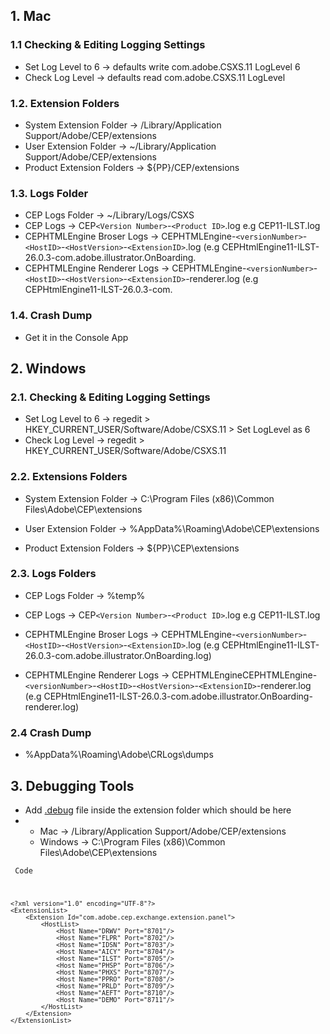 ## 1. Mac

### 1.1 Checking & Editing Logging Settings

 - Set Log Level to 6 → defaults write com.adobe.CSXS.11 LogLevel 6
 - Check Log Level → defaults read com.adobe.CSXS.11 LogLevel

### 1.2. Extension Folders

 - System Extension Folder → /Library/Application
   Support/Adobe/CEP/extensions
 - User Extension Folder → ~/Library/Application   
   Support/Adobe/CEP/extensions
 - Product Extension Folders → ${PP}/CEP/extensions

### 1.3. Logs Folder

 - CEP Logs Folder → ~/Library/Logs/CSXS
 - CEP Logs → CEP`<Version Number>`-`<Product ID>`.log e.g CEP11-ILST.log
 - CEPHTMLEngine Broser Logs → CEPHTMLEngine-`<versionNumber>`-`<HostID>`-`<HostVersion>`-`<ExtensionID>`.log (e.g
   CEPHtmlEngine11-ILST-26.0.3-com.adobe.illustrator.OnBoarding.
 - CEPHTMLEngine Renderer Logs → CEPHTMLEngine-`<versionNumber>`-`<HostID>`-`<HostVersion>`-`<ExtensionID>`-renderer.log
   (e.g CEPHtmlEngine11-ILST-26.0.3-com. 
   
### 1.4. Crash Dump
 - Get it in the Console App

## 2. Windows

### 2.1. Checking & Editing Logging Settings

 - Set Log Level to 6 → regedit >
   HKEY_CURRENT_USER/Software/Adobe/CSXS.11 > Set LogLevel as 6
 - Check Log Level → regedit > HKEY_CURRENT_USER/Software/Adobe/CSXS.11

### 2.2. Extensions Folders

 - System Extension Folder → C:\Program Files (x86)\Common
   Files\Adobe\CEP\extensions

- User Extension Folder → %AppData%\Roaming\Adobe\CEP\extensions

- Product Extension Folders → ${PP}\CEP\extensions

### 2.3. Logs Folders

- CEP Logs Folder → %temp%

- CEP Logs → CEP`<Version Number>`-`<Product ID>`.log e.g CEP11-ILST.log

- CEPHTMLEngine Broser Logs → CEPHTMLEngine-`<versionNumber>`-`<HostID>`-`<HostVersion>`-`<ExtensionID>`.log (e.g CEPHtmlEngine11-ILST-26.0.3-com.adobe.illustrator.OnBoarding.log)

- CEPHTMLEngine Renderer Logs → CEPHTMLEngineCEPHTMLEngine-`<versionNumber>`-`<HostID>`-`<HostVersion>`-`<ExtensionID>`-renderer.log (e.g CEPHtmlEngine11-ILST-26.0.3-com.adobe.illustrator.OnBoarding-renderer.log)

  

### 2.4 Crash Dump

 - %AppData%\Roaming\Adobe\CRLogs\dumps

## 3. Debugging Tools

- Add [.debug](./.debug) file inside the extension folder which should be here 
- - Mac → /Library/Application
   Support/Adobe/CEP/extensions
   - Windows →  C:\Program Files (x86)\Common
   Files\Adobe\CEP\extensions
   
<Code> Code

    <?xml version="1.0" encoding="UTF-8"?> 
    <ExtensionList>
        <Extension Id="com.adobe.cep.exchange.extension.panel">
            <HostList>
                <Host Name="DRWV" Port="8701"/>
                <Host Name="FLPR" Port="8702"/>
                <Host Name="IDSN" Port="8703"/>
                <Host Name="AICY" Port="8704"/>
                <Host Name="ILST" Port="8705"/>
                <Host Name="PHSP" Port="8706"/>
                <Host Name="PHXS" Port="8707"/>
                <Host Name="PPRO" Port="8708"/>
                <Host Name="PRLD" Port="8709"/>
                <Host Name="AEFT" Port="8710"/>
                <Host Name="DEMO" Port="8711"/>
            </HostList>
        </Extension>
    </ExtensionList>


